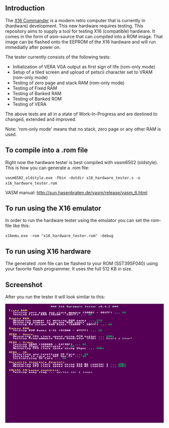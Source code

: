 ## Introduction

The [X16 Commander](https://www.commanderx16.com/forum/index.php?/home/) is a modern retro computer that is currently in (hardware) development. This new hardware requires testing. This repository aims to supply a tool for testing X16 (compatible) hardware. It comes in the form of asm-source that can compiled into a ROM image. That image can be flashed onto the EEPROM of the X16 hardware and will run immediatly after power on.

The tester currently consists of the following tests:

  * Initialization of VERA VGA output as first sign of life (rom-only mode)
  * Setup of a tiled screen and upload of petscii character set to VRAM (rom-only mode)
  * Testing of zero page and stack RAM (rom-only mode)
  * Testing of Fixed RAM
  * Testing of Banked RAM
  * Testing of Banked ROM
  * Testing of VERA

The above tests are all in a state of Work-In-Progress and are destined to changed, extended and improved.

Note: 'rom-only mode' means that no stack, zero page or any other RAM is used.

## To compile into a .rom file

Right now the hardware tester is best compiled with vasm6502 (oldstyle). This is how you can generate a .rom file:

  `vasm6502_oldstyle.exe -Fbin -dotdir x16_hardware_tester.s -o x16_hardware_tester.rom`

VASM manual: http://sun.hasenbraten.de/vasm/release/vasm_6.html

## To run using the X16 emulator

In order to run the hardware tester using the emulator you can set the rom-file like this:

  `x16emu.exe -rom "x16_hardware_tester.rom" -debug`

## To run using X16 hardware

The generated .rom file can be flashed to your ROM (SST39SF040) using your favorite flash programmer. It uses the full 512 KB in size.

## Screenshot

After you run the tester it will look similar to this:

![alt text](https://raw.githubusercontent.com/visual-trials/X16-Hardware-Tests/master/utils/screenshot.png)

